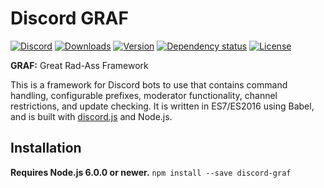 # Discord GRAF
[![Discord](https://discordapp.com/api/servers/214147099133083659/widget.png)](https://discord.gg/a5ZD9n7)
[![Downloads](https://img.shields.io/npm/dt/discord-graf.svg)](https://www.npmjs.com/package/discord-graf)
[![Version](https://img.shields.io/npm/v/discord-graf.svg)](https://www.npmjs.com/package/discord-graf)
[![Dependency status](https://david-dm.org/Gawdl3y/discord-graf.svg)](https://david-dm.org/Gawdl3y/discord-graf)
[![License](https://img.shields.io/npm/l/discord-graf.svg)](LICENSE)

**GRAF:** Great Rad-Ass Framework

This is a framework for Discord bots to use that contains command handling, configurable prefixes, moderator functionality, channel restrictions, and update checking.
It is written in ES7/ES2016 using Babel, and is built with [discord.js](https://github.com/hydrabolt/discord.js) and Node.js.

## Installation
**Requires Node.js 6.0.0 or newer.**
`npm install --save discord-graf`
